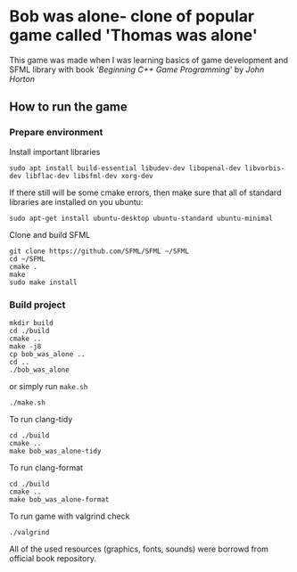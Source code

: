 # Bob was alone- clone of popular game called 'Thomas was alone'
This game was made when I was learning basics of game development and SFML library with book '_Beginning C++ Game Programming_' by _John Horton_

## How to run the game
### Prepare environment
Install important libraries
```
sudo apt install build-essential libudev-dev libopenal-dev libvorbis-dev libflac-dev libsfml-dev xorg-dev
```
If there still will be some cmake errors, then make sure that all of standard libraries are installed on you ubuntu:
```
sudo apt-get install ubuntu-desktop ubuntu-standard ubuntu-minimal
```
Clone and build SFML
```
git clone https://github.com/SFML/SFML ~/SFML
cd ~/SFML
cmake .
make
sudo make install
```
### Build project
```
mkdir build
cd ./build
cmake ..
make -j8
cp bob_was_alone ..
cd ..
./bob_was_alone
```
or simply run `make.sh`
```
./make.sh
```

To run clang-tidy
```
cd ./build
cmake ..
make bob_was_alone-tidy
```
To run clang-format
```
cd ./build
cmake ..
make bob_was_alone-format
```
To run game with valgrind check
```
./valgrind
```

All of the used resources (graphics, fonts, sounds) were borrowd from official book repository.
